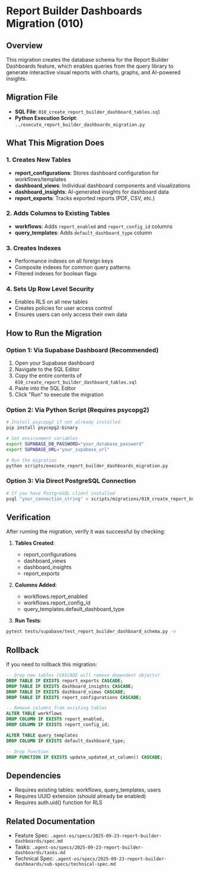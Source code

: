 # Report Builder Dashboards Migration (010)

## Overview
This migration creates the database schema for the Report Builder Dashboards feature, which enables queries from the query library to generate interactive visual reports with charts, graphs, and AI-powered insights.

## Migration File
- **SQL File**: `010_create_report_builder_dashboard_tables.sql`
- **Python Execution Script**: `../execute_report_builder_dashboards_migration.py`

## What This Migration Does

### 1. Creates New Tables
- **report_configurations**: Stores dashboard configuration for workflows/templates
- **dashboard_views**: Individual dashboard components and visualizations
- **dashboard_insights**: AI-generated insights for dashboard data
- **report_exports**: Tracks exported reports (PDF, CSV, etc.)

### 2. Adds Columns to Existing Tables
- **workflows**: Adds `report_enabled` and `report_config_id` columns
- **query_templates**: Adds `default_dashboard_type` column

### 3. Creates Indexes
- Performance indexes on all foreign keys
- Composite indexes for common query patterns
- Filtered indexes for boolean flags

### 4. Sets Up Row Level Security
- Enables RLS on all new tables
- Creates policies for user access control
- Ensures users can only access their own data

## How to Run the Migration

### Option 1: Via Supabase Dashboard (Recommended)
1. Open your Supabase dashboard
2. Navigate to the SQL Editor
3. Copy the entire contents of `010_create_report_builder_dashboard_tables.sql`
4. Paste into the SQL Editor
5. Click "Run" to execute the migration

### Option 2: Via Python Script (Requires psycopg2)
```bash
# Install psycopg2 if not already installed
pip install psycopg2-binary

# Set environment variables
export SUPABASE_DB_PASSWORD="your_database_password"
export SUPABASE_URL="your_supabase_url"

# Run the migration
python scripts/execute_report_builder_dashboards_migration.py
```

### Option 3: Via Direct PostgreSQL Connection
```bash
# If you have PostgreSQL client installed
psql "your_connection_string" < scripts/migrations/010_create_report_builder_dashboard_tables.sql
```

## Verification

After running the migration, verify it was successful by checking:

1. **Tables Created**:
   - report_configurations
   - dashboard_views
   - dashboard_insights
   - report_exports

2. **Columns Added**:
   - workflows.report_enabled
   - workflows.report_config_id
   - query_templates.default_dashboard_type

3. **Run Tests**:
```bash
pytest tests/supabase/test_report_builder_dashboard_schema.py -v
```

## Rollback

If you need to rollback this migration:

```sql
-- Drop new tables (CASCADE will remove dependent objects)
DROP TABLE IF EXISTS report_exports CASCADE;
DROP TABLE IF EXISTS dashboard_insights CASCADE;
DROP TABLE IF EXISTS dashboard_views CASCADE;
DROP TABLE IF EXISTS report_configurations CASCADE;

-- Remove columns from existing tables
ALTER TABLE workflows
DROP COLUMN IF EXISTS report_enabled,
DROP COLUMN IF EXISTS report_config_id;

ALTER TABLE query_templates
DROP COLUMN IF EXISTS default_dashboard_type;

-- Drop function
DROP FUNCTION IF EXISTS update_updated_at_column() CASCADE;
```

## Dependencies
- Requires existing tables: workflows, query_templates, users
- Requires UUID extension (should already be enabled)
- Requires auth.uid() function for RLS

## Related Documentation
- Feature Spec: `.agent-os/specs/2025-09-23-report-builder-dashboards/spec.md`
- Tasks: `.agent-os/specs/2025-09-23-report-builder-dashboards/tasks.md`
- Technical Spec: `.agent-os/specs/2025-09-23-report-builder-dashboards/sub-specs/technical-spec.md`